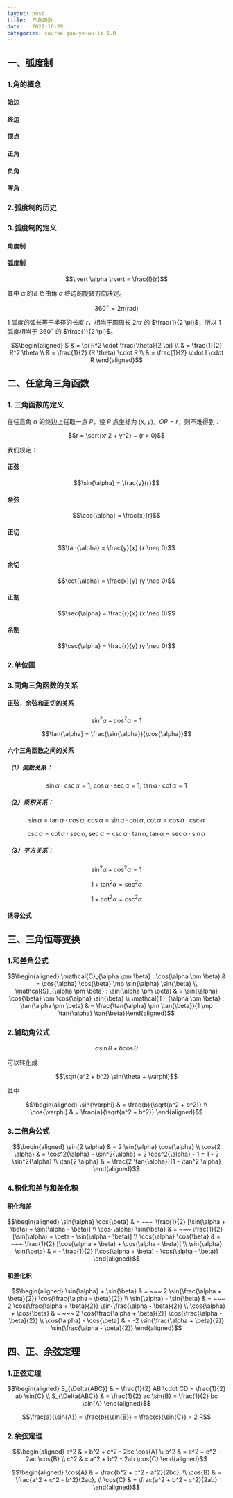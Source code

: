 ```yaml
---
layout: post
title:  三角函数
date:   2022-10-29
categories: course guo-ye-wu-li 1.0
---
```


## 一、弧度制

### 1.角的概念

#### 始边
#### 终边
#### 顶点
#### 正角
#### 负角
#### 零角

### 2.弧度制的历史

### 3.弧度制的定义

#### 角度制

#### 弧度制

$$\lvert \alpha \rvert = \frac{l}{r}$$

其中 $\alpha$ 的正负由角 $\alpha$ 终边的旋转方向决定。

$$360^\circ = 2 \pi (\mathrm{rad})$$

$1$ 弧度的弧长等于半径的长度 $r$，相当于圆周长 $2 \pi r$ 的 $\frac{1}{2 \pi}$，所以 $1$ 弧度相当于 $360^\circ$ 的 $\frac{1}{2 \pi}$。

$$\begin{aligned} S & = \pi R^2 \cdot \frac{\theta}{2 \pi} \\ & = \frac{1}{2} R^2 \theta \\ & = \frac{1}{2} (R \theta) \cdot R \\ & = \frac{1}{2} \cdot l \cdot R \end{aligned}$$

## 二、任意角三角函数

### 1. 三角函数的定义

在任意角 $\alpha$ 的终边上任取一点 $P$，设 $P$ 点坐标为 $(x, ~ y)$，$OP = r$，则不难得到：

$$r = \sqrt{x^2 + y^2} ~ (r > 0)$$

我们规定：

#### 正弦

$$\sin{\alpha} = \frac{y}{r}$$

#### 余弦

$$\cos{\alpha} = \frac{x}{r}$$

#### 正切

$$\tan{\alpha} = \frac{y}{x} (x \neq 0)$$

#### 余切

$$\cot{\alpha} = \frac{x}{y} (y \neq 0)$$

#### 正割

$$\sec{\alpha} = \frac{r}{x} (x \neq 0)$$

#### 余割

$$\csc{\alpha} = \frac{r}{y} (y \neq 0)$$

### 2.单位圆

### 3.同角三角函数的关系

#### 正弦，余弦和正切的关系

$$\sin^2{\alpha} + \cos^2{\alpha} = 1$$

$$\tan{\alpha} = \frac{\sin{\alpha}}{\cos{\alpha}}$$

#### 六个三角函数之间的关系

##### （1）倒数关系：

$$\sin{\alpha} \cdot \csc{\alpha} = 1; ~ \cos{\alpha} \cdot \sec{\alpha} = 1; ~ \tan{\alpha} \cdot \cot{\alpha} = 1$$

##### （2）乘积关系：

$$\sin{\alpha} = \tan{\alpha} \cdot \cos{\alpha}, ~ \cos{\alpha} = \sin{\alpha} \cdot \cot{\alpha}, ~ \cot{\alpha} = \cos{\alpha} \cdot \csc{\alpha}$$

$$\csc{\alpha} = \cot{\alpha} \cdot \sec{\alpha}, ~ \sec{\alpha} = \csc{\alpha} \cdot \tan{\alpha}, ~ \tan{\alpha} = \sec{\alpha} \cdot \sin{\alpha}$$

##### （3）平方关系：

$$\sin^2{\alpha} + \cos^2{\alpha} = 1$$

$$1 + \tan^2{\alpha} = \sec^2{\alpha}$$

$$1 + \cot^2{\alpha} = \csc^2{\alpha}$$

#### 诱导公式

## 三、三角恒等变换

### 1.和差角公式

$$\begin{aligned} \mathcal{C}_{\alpha \pm \beta} : \cos(\alpha \pm \beta) & = \cos{\alpha} \cos{\beta} \mp \sin{\alpha} \sin{\beta} \\ \mathcal{S}_{\alpha \pm \beta} : \sin(\alpha \pm \beta) & = \sin{\alpha} \cos{\beta} \pm \cos{\alpha} \sin{\beta} \\ \mathcal{T}_{\alpha \pm \beta} : \tan(\alpha \pm \beta) & = \frac{\tan{\alpha} \pm \tan{\beta}}{1 \mp \tan{\alpha} \tan{\beta}}\end{aligned}$$

### 2.辅助角公式

$$a \sin{\theta} + b \cos{\theta}$$

可以转化成

$$\sqrt{a^2 + b^2} \sin(\theta + \varphi)$$

其中

$$\begin{aligned} \sin{\varphi} & = \frac{b}{\sqrt{a^2 + b^2}} \\ \cos{\varphi} & = \frac{a}{\sqrt{a^2 + b^2}} \end{aligned}$$

### 3.二倍角公式

$$\begin{aligned} \sin{2 \alpha} & = 2 \sin{\alpha} \cos{\alpha} \\ \cos{2 \alpha} & = \cos^2{\alpha} - \sin^2{\alpha} = 2 \cos^2{\alpha} - 1 = 1 - 2 \sin^2{\alpha} \\ \tan{2 \alpha} & = \frac{2 \tan{\alpha}}{1 - \tan^2 \alpha} \end{aligned}$$

### 4.积化和差与和差化积

#### 积化和差

$$\begin{aligned} \sin{\alpha} \cos{\beta} & = ~~~ \frac{1}{2} [\sin(\alpha + \beta) + \sin(\alpha - \beta)] \\ \cos{\alpha} \sin{\beta} & = ~~~ \frac{1}{2} [\sin(\alpha) + \beta - \sin(\alpha - \beta)] \\ \cos{\alpha} \cos{\beta} & = ~~~ \frac{1}{2} [\cos(\alpha + \beta) + \cos(\alpha - \beta)] \\ \sin{\alpha} \sin{\beta} & = - \frac{1}{2} [\cos(\alpha + \beta) - \cos(\alpha - \beta)] \end{aligned}$$

#### 和差化积

$$\begin{aligned} \sin{\alpha} + \sin{\beta} & = ~~~ 2 \sin{\frac{\alpha + \beta}{2}} \cos{\frac{\alpha - \beta}{2}} \\ \sin{\alpha} - \sin{\beta} & = ~~~ 2 \cos{\frac{\alpha + \beta}{2}} \sin{\frac{\alpha - \beta}{2}} \\ \cos{\alpha} + \cos{\beta} & = ~~~ 2 \cos{\frac{\alpha + \beta}{2}} \cos{\frac{\alpha - \beta}{2}} \\ \cos{\alpha} - \cos{\beta} & = -2 \sin{\frac{\alpha + \beta}{2}} \sin{\frac{\alpha - \beta}{2}} \end{aligned}$$

## 四、正、余弦定理

### 1.正弦定理

$$\begin{aligned} S_{\Delta{ABC}} & = \frac{1}{2} AB \cdot CD = \frac{1}{2} ab \sin{C} \\ S_{\Delta{ABC}} & = \frac{1}{2} ac \sin{B} = \frac{1}{2} bc \sin{A} \end{aligned}$$

$$\frac{a}{\sin{A}} = \frac{b}{\sin{B}} = \frac{c}{\sin{C}} = 2 R$$

### 2.余弦定理

$$\begin{aligned} a^2 & = b^2 + c^2 - 2bc \cos{A} \\ b^2 & = a^2 + c^2 - 2ac \cos{B} \\ c^2 & = a^2 + b^2 - 2ab \cos{C} \end{aligned}$$

$$\begin{aligned} \cos{A} & = \frac{b^2 + c^2 - a^2}{2bc}, \\ \cos{B} & = \frac{a^2 + c^2 - b^2}{2ac}, \\ \cos{C} & = \frac{a^2 + b^2 - c^2}{2ab} \end{aligned}$$